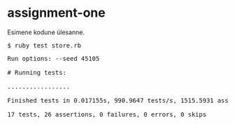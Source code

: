assignment-one
==============

Esimene kodune ülesanne.

<pre>
$ ruby test_store.rb 
</pre>

<pre>
Run options: --seed 45105

# Running tests:

.................

Finished tests in 0.017155s, 990.9647 tests/s, 1515.5931 assertions/s.

17 tests, 26 assertions, 0 failures, 0 errors, 0 skips
</pre>
